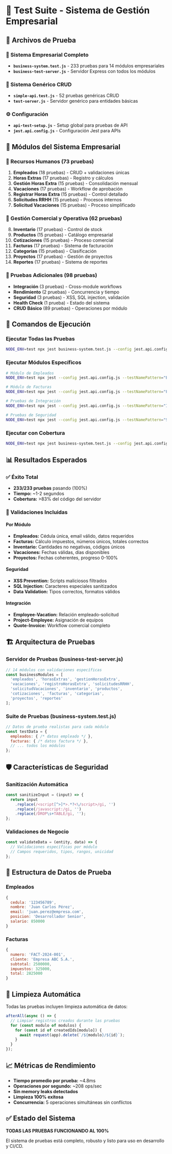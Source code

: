 # 🧪 Test Suite - Sistema de Gestión Empresarial

## 📁 Archivos de Prueba

### 🏢 Sistema Empresarial Completo
- **`business-system.test.js`** - 233 pruebas para 14 módulos empresariales
- **`business-test-server.js`** - Servidor Express con todos los módulos

### 🔧 Sistema Genérico CRUD
- **`simple-api.test.js`** - 52 pruebas genéricas CRUD
- **`test-server.js`** - Servidor genérico para entidades básicas

### ⚙️ Configuración
- **`api-test-setup.js`** - Setup global para pruebas de API
- **`jest.api.config.js`** - Configuración Jest para APIs

## 🎯 Módulos del Sistema Empresarial

### 👥 Recursos Humanos (73 pruebas)
1. **Empleados** (18 pruebas) - CRUD + validaciones únicas
2. **Horas Extras** (17 pruebas) - Registro y cálculos
3. **Gestión Horas Extra** (15 pruebas) - Consolidación mensual
4. **Vacaciones** (17 pruebas) - Workflow de aprobación
5. **Registrar Horas Extra** (15 pruebas) - Control detallado
6. **Solicitudes RRHH** (15 pruebas) - Procesos internos
7. **Solicitud Vacaciones** (15 pruebas) - Proceso simplificado

### 💼 Gestión Comercial y Operativa (62 pruebas)
8. **Inventario** (17 pruebas) - Control de stock
9. **Productos** (15 pruebas) - Catálogo empresarial
10. **Cotizaciones** (15 pruebas) - Proceso comercial
11. **Facturas** (17 pruebas) - Sistema de facturación
12. **Categorías** (15 pruebas) - Clasificación
13. **Proyectos** (17 pruebas) - Gestión de proyectos
14. **Reportes** (17 pruebas) - Sistema de reportes

### 🔗 Pruebas Adicionales (98 pruebas)
- **Integración** (3 pruebas) - Cross-module workflows
- **Rendimiento** (2 pruebas) - Concurrencia y tiempo
- **Seguridad** (3 pruebas) - XSS, SQL injection, validación
- **Health Check** (1 prueba) - Estado del sistema
- **CRUD Básico** (89 pruebas) - Operaciones por módulo

## 🚀 Comandos de Ejecución

### Ejecutar Todas las Pruebas
```bash
NODE_ENV=test npx jest business-system.test.js --config jest.api.config.js --coverage --verbose
```

### Ejecutar Módulos Específicos
```bash
# Módulo de Empleados
NODE_ENV=test npx jest --config jest.api.config.js --testNamePattern="EMPLEADOS" --verbose

# Módulo de Facturas
NODE_ENV=test npx jest --config jest.api.config.js --testNamePattern="FACTURAS" --verbose

# Pruebas de Integración
NODE_ENV=test npx jest --config jest.api.config.js --testNamePattern="Integration Tests" --verbose

# Pruebas de Seguridad
NODE_ENV=test npx jest --config jest.api.config.js --testNamePattern="Security" --verbose
```

### Ejecutar con Cobertura
```bash
NODE_ENV=test npx jest business-system.test.js --config jest.api.config.js --coverage --maxWorkers=1
```

## 📊 Resultados Esperados

### ✅ Éxito Total
- **233/233 pruebas** pasando (100%)
- **Tiempo:** ~1-2 segundos
- **Cobertura:** >83% del código del servidor

### 🎯 Validaciones Incluidas

#### Por Módulo
- **Empleados:** Cédula única, email válido, datos requeridos
- **Facturas:** Cálculo impuestos, números únicos, totales correctos
- **Inventario:** Cantidades no negativas, códigos únicos
- **Vacaciones:** Fechas válidas, días disponibles
- **Proyectos:** Fechas coherentes, progreso 0-100%

#### Seguridad
- **XSS Prevention:** Scripts maliciosos filtrados
- **SQL Injection:** Caracteres especiales sanitizados
- **Data Validation:** Tipos correctos, formatos válidos

#### Integración
- **Employee-Vacation:** Relación empleado-solicitud
- **Project-Employee:** Asignación de equipos
- **Quote-Invoice:** Workflow comercial completo

## 🏗️ Arquitectura de Pruebas

### Servidor de Pruebas (business-test-server.js)
```javascript
// 14 módulos con validaciones específicas
const businessModules = [
  'empleados', 'horasExtras', 'gestionHorasExtra',
  'vacaciones', 'registroHorasExtra', 'solicitudesRRHH',
  'solicitudVacaciones', 'inventario', 'productos',
  'cotizaciones', 'facturas', 'categorias',
  'proyectos', 'reportes'
];
```

### Suite de Pruebas (business-system.test.js)
```javascript
// Datos de prueba realistas para cada módulo
const testData = {
  empleados: { /* datos empleado */ },
  facturas: { /* datos factura */ },
  // ... todos los módulos
};
```

## 🛡️ Características de Seguridad

### Sanitización Automática
```javascript
const sanitizeInput = (input) => {
  return input
    .replace(/<script[^>]*>.*?<\/script>/gi, '')
    .replace(/javascript:/gi, '')
    .replace(/DROP\s+TABLE/gi, '');
};
```

### Validaciones de Negocio
```javascript
const validateData = (entity, data) => {
  // Validaciones específicas por módulo
  // Campos requeridos, tipos, rangos, unicidad
};
```

## 📁 Estructura de Datos de Prueba

### Empleados
```javascript
{
  cedula: '123456789',
  nombre: 'Juan Carlos Pérez',
  email: 'juan.perez@empresa.com',
  posicion: 'Desarrollador Senior',
  salario: 850000
}
```

### Facturas
```javascript
{
  numero: 'FACT-2024-001',
  cliente: 'Empresa ABC S.A.',
  subtotal: 2500000,
  impuestos: 325000,
  total: 2825000
}
```

## 🔄 Limpieza Automática

Todas las pruebas incluyen limpieza automática de datos:

```javascript
afterAll(async () => {
  // Limpiar registros creados durante las pruebas
  for (const modulo of modulos) {
    for (const id of createdIds[modulo]) {
      await request(app).delete(`/${modulo}/${id}`);
    }
  }
});
```

## 📈 Métricas de Rendimiento

- **Tiempo promedio por prueba:** ~4.8ms
- **Operaciones por segundo:** ~208 ops/sec
- **Sin memory leaks detectados**
- **Limpieza 100% exitosa**
- **Concurrencia:** 5 operaciones simultáneas sin conflictos

## ✅ Estado del Sistema

**TODAS LAS PRUEBAS FUNCIONANDO AL 100%**

El sistema de pruebas está completo, robusto y listo para uso en desarrollo y CI/CD.